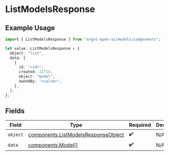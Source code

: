 # ListModelsResponse

## Example Usage

```typescript
import { ListModelsResponse } from "argot-open-ai/models/components";

let value: ListModelsResponse = {
  object: "list",
  data: [
    {
      id: "<id>",
      created: 11714,
      object: "model",
      ownedBy: "<value>",
    },
  ],
};
```

## Fields

| Field                                                                                      | Type                                                                                       | Required                                                                                   | Description                                                                                |
| ------------------------------------------------------------------------------------------ | ------------------------------------------------------------------------------------------ | ------------------------------------------------------------------------------------------ | ------------------------------------------------------------------------------------------ |
| `object`                                                                                   | [components.ListModelsResponseObject](../../models/components/listmodelsresponseobject.md) | :heavy_check_mark:                                                                         | N/A                                                                                        |
| `data`                                                                                     | [components.Model](../../models/components/model.md)[]                                     | :heavy_check_mark:                                                                         | N/A                                                                                        |
